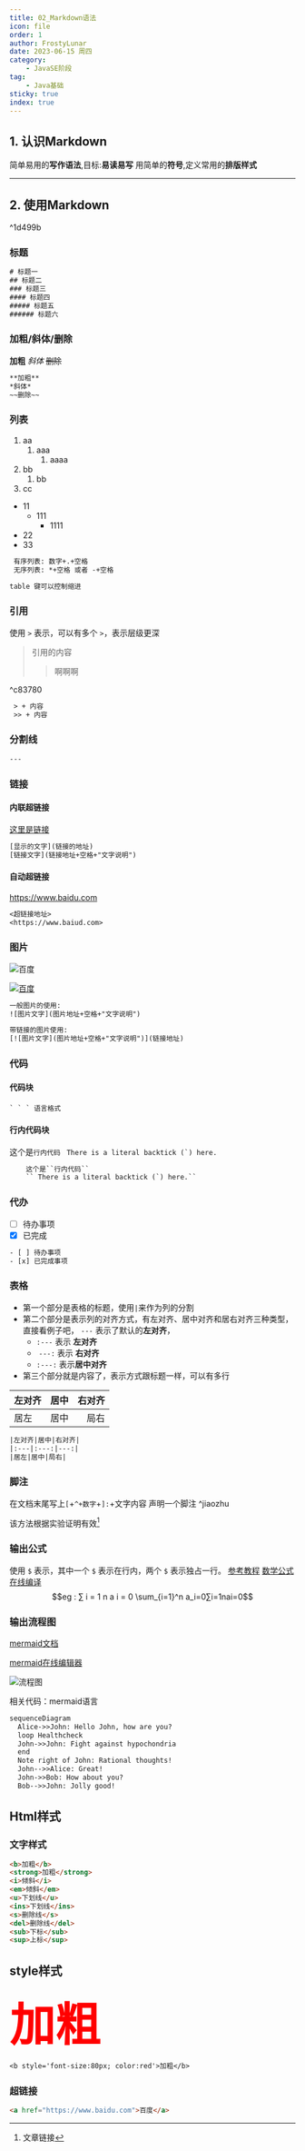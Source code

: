 ```yaml
---
title: 02_Markdown语法
icon: file
order: 1
author: FrostyLunar
date: 2023-06-15 周四
category:
	- JavaSE阶段
tag:
	- Java基础
sticky: true
index: true
---
```


## 1. 认识Markdown

简单易用的**写作语法**,目标:**易读易写**
用简单的**符号**,定义常用的**排版样式**

---

## 2. 使用Markdown

^1d499b

### 标题

``` txt
# 标题一
## 标题二
### 标题三
#### 标题四
##### 标题五
###### 标题六
```

### 加粗/斜体/删除

**加粗**
*斜体*
~~删除~~

``` txt
**加粗**
*斜体*
~~删除~~
```

### 列表

1. aa
	1. aaa
		1. aaaa
2. bb
	1. bb
3. cc

* 11
	* 111
		* 1111
* 22
* 33

``` txt
 有序列表: 数字+.+空格
 无序列表: *+空格 或者 -+空格

table 键可以控制缩进
```

### 引用

使用 `>` 表示，可以有多个 `>`，表示层级更深
> 引用的内容
>> 啊啊啊

^c83780

``` txt
 > + 内容
 >> + 内容
```

### 分割线

``` txt
---
```

### 链接

#### 内联超链接

[这里是链接](https://www.baidu.com "百度")

``` txt
[显示的文字](链接的地址)
[链接文字](链接地址+空格+"文字说明")
```

#### 自动超链接

<https://www.baidu.com>

``` txt
<超链接地址>
<https://www.baiud.com>
```

### 图片
![百度](https://www.baidu.com/img/flexible/logo/pc/result.png "百度Logo")

[![百度](https://www.baidu.com/img/flexible/logo/pc/result.png "百度Logo")](https://www.baidu.com/)
``` txt
一般图片的使用:
![图片文字](图片地址+空格+"文字说明")

带链接的图片使用:
[![图片文字](图片地址+空格+"文字说明")](链接地址)
```

### 代码

#### 代码块
``` text
` ` ` 语言格式
```

#### 行内代码块

这个是``行内代码``
`` There is a literal backtick (`) here.``
``` txt
	这个是``行内代码``
	`` There is a literal backtick (`) here.``
```

### 代办

- [ ] 待办事项
- [x] 已完成
``` txt
- [ ] 待办事项
- [x] 已完成事项
```

### 表格

- 第一个部分是表格的标题，使用`|`来作为列的分割
- 第二个部分是表示列的对齐方式，有左对齐、居中对齐和居右对齐三种类型，直接看例子吧， `---` 表示了默认的**左对齐**，
	- `:---` 表示 **左对齐**
	-  `---:` 表示 **右对齐**
	- `:---:` 表示**居中对齐**
- 第三个部分就是内容了，表示方式跟标题一样，可以有多行

|左对齐|居中|右对齐|
|:---|:---:|---:|
|居左|居中|局右|

``` txt
|左对齐|居中|右对齐|
|:---|:---:|---:|
|居左|居中|局右|
```

### 脚注

在文档末尾写上`[`+`^+数字`+`]:`+文字内容 声明一个脚注 ^jiaozhu

该方法根据实验证明有效[^1]  
[^1]: 文章链接

### 输出公式

使用 `$` 表示，其中一个 `$` 表示在行内，两个 `$` 表示独占一行。
[参考教程](https://1024th.github.io/MathJax_Tutorial_CN)
[数学公式在线编译](https://www.latexlive.com)
$$eg : ∑ i = 1 n a i = 0 \sum_{i=1}^n a_i=0∑i=1nai=0$$

### 输出流程图

[mermaid文档](https://mermaid-js.github.io/mermaid/#/README)

[mermaid在线编辑器](https://mermaid-js.github.io/mermaid-live-editor)

![流程图](./assets/image-20230615204946929.png)

相关代码：mermaid语言

``` txt
sequenceDiagram
  Alice->>John: Hello John, how are you?
  loop Healthcheck
  John->>John: Fight against hypochondria
  end
  Note right of John: Rational thoughts!
  John-->>Alice: Great!
  John->>Bob: How about you?
  Bob-->>John: Jolly good!
```

## Html样式

### 文字样式

``` html
<b>加粗</b>  
<strong>加粗</strong>  
<i>倾斜</i>  
<em>倾斜</em>  
<u>下划线</u>  
<ins>下划线</ins>  
<s>删除线</s>  
<del>删除线</del>  
<sub>下标</sub>  
<sup>上标</sup>
```

## style样式

<b style='font-size:80px; color:red'>加粗</b>

``` txt
<b style='font-size:80px; color:red'>加粗</b>
```

### 超链接

``` html
<a href="https://www.baidu.com">百度</a>
```

